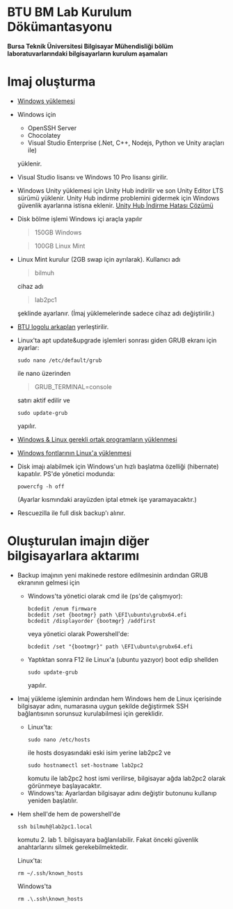 
# BTU BM Lab Kurulum Dökümantasyonu
**Bursa Teknik Üniversitesi Bilgisayar Mühendisliği bölüm laboratuvarlarındaki bilgisayarların kurulum aşamaları**

# Imaj oluşturma

- [Windows yüklemesi](WindowsYuklemesi.md)

- Windows için

	- OpenSSH Server
	- Chocolatey
	- Visual Studio Enterprise (.Net, C++, Nodejs, Python ve Unity araçları ile)
	
	yüklenir.

- Visual Studio lisansı ve Windows 10 Pro lisansı girilir.

- Windows Unity yüklemesi için Unity Hub indirilir ve son Unity Editor LTS sürümü yüklenir. Unity Hub indirme problemini gidermek için Windows güvenlik ayarlarına istisna eklenir. [Unity Hub İndirme Hatası Çözümü](UnityHubFix.md)

- Disk bölme işlemi Windows içi araçla yapılır

	 > 150GB Windows

	 > 100GB Linux Mint

- Linux Mint kurulur (2GB swap için ayrılarak).
	Kullanıcı adı

	> bilmuh

	cihaz adı

	> lab2pc1

	şeklinde ayarlanır. (İmaj yüklemelerinde sadece cihaz adı değiştirilir.)

- [BTU logolu arkaplan](btu.png) yerleştirilir.

- Linux'ta apt update&upgrade işlemleri sonrası giden GRUB ekranı için ayarlar:

	```
	sudo nano /etc/default/grub
	```

	ile nano üzerinden

	> GRUB_TERMINAL=console

	satırı aktif edilir ve

	```
	sudo update-grub
	```

	yapılır.

- [Windows & Linux gerekli ortak programların yüklenmesi](OrtakProgramlar.md)

- [Windows fontlarının Linux'a yüklenmesi](Fontlar.md)

- Disk imajı alabilmek için Windows'un hızlı başlatma özelliği (hibernate) kapatılır. PS'de yönetici modunda:

	 ```
	 powercfg -h off
	 ```

 	(Ayarlar kısmındaki arayüzden iptal etmek işe yaramayacaktır.)

- Rescuezilla ile full disk backup'ı alınır.







# Oluşturulan imajın diğer bilgisayarlara aktarımı

- Backup imajının yeni makinede restore edilmesinin ardından GRUB ekranının gelmesi için
   
	 - Windows'ta yönetici olarak cmd ile (ps'de çalışmıyor):
		```
		bcdedit /enum firmware
		bcdedit /set {bootmgr} path \EFI\ubuntu\grubx64.efi
		bcdedit /displayorder {bootmgr} /addfirst
		```
		veya yönetici olarak Powershell'de:
		```
		bcdedit /set "{bootmgr}" path \EFI\ubuntu\grubx64.efi
		```

	- Yaptıktan sonra F12 ile Linux'a (ubuntu yazıyor) boot edip shellden
	
		```
		sudo update-grub
		```

		yapılır.

   
- Imaj yükleme işleminin ardından hem Windows hem de Linux içerisinde
 bilgisayar adını, numarasına uygun şekilde değiştirmek SSH
 bağlantısının sorunsuz kurulabilmesi için gereklidir.
	- Linux'ta:
		```
		sudo nano /etc/hosts
		```
		ile hosts dosyasındaki eski isim yerine lab2pc2 ve
		```
		sudo hostnamectl set-hostname lab2pc2
		```
		komutu ile lab2pc2 host ismi verilirse, bilgisayar ağda lab2pc2 olarak görünmeye başlayacaktır.
	- Windows'ta:
		Ayarlardan bilgisayar adını değiştir butonunu kullanıp yeniden başlatılır.

- Hem shell'de hem de powershell'de
	```
	ssh bilmuh@lab2pc1.local
	```
	komutu 2. lab 1. bilgisayara bağlanılabilir. Fakat önceki güvenlik anahtarlarını silmek gerekebilmektedir.
  
	Linux'ta:

	```
	rm ~/.ssh/known_hosts
	```

	Windows'ta

	```
	rm .\.ssh\known_hosts
	```

   


